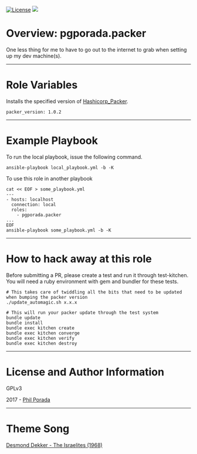 [![License](https://img.shields.io/badge/license-GPLv3-brightgreen.svg)](LICENSE)
[![](https://img.shields.io/badge/Supports%20Packer%20Version-1.0.0-blue.svg)](https://github.com/hashicorp/packer/blob/v1.0.0/CHANGELOG.md)

# Overview: pgporada.packer

One less thing for me to have to go out to the internet to grab when setting up my dev machine(s).

- - - -
# Role Variables

Installs the specified version of [Hashicorp_Packer](https://packer.io).

    packer_version: 1.0.2

- - - -
# Example Playbook

To run the local playbook, issue the following command.

    ansible-playbook local_playbook.yml -b -K

To use this role in another playbook

    cat << EOF > some_playbook.yml
    ---
    - hosts: localhost
      connection: local
      roles:
        - pgporada.packer
    ...
    EOF
    ansible-playbook some_playbook.yml -b -K

- - - -
# How to hack away at this role
Before submitting a PR, please create a test and run it through test-kitchen. You will need a ruby environment with gem and bundler for these tests.

    # This takes care of twiddling all the bits that need to be updated when bumping the packer version
    ./update_automagic.sh x.x.x

    # This will run your packer update through the test system
	bundle update
	bundle install
	bundle exec kitchen create
   	bundle exec kitchen converge
   	bundle exec kitchen verify
	bundle exec kitchen destroy

- - - -
# License and Author Information
GPLv3

2017 - [Phil Porada](https://philporada.com)

- - - -
# Theme Song
[Desmond Dekker - The Israelites (1968)](https://www.youtube.com/watch?v=83Y2hv-3UCM)
